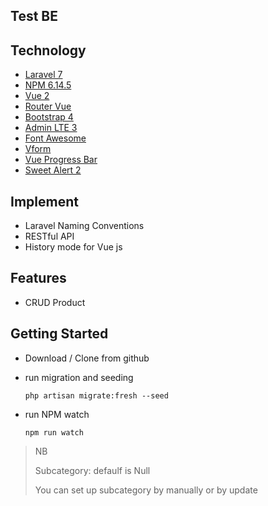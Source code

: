 ## Test BE


## Technology

- [Laravel 7](https://laravel.com/)
- [NPM 6.14.5](https://www.npmjs.com/)
- [Vue 2](https://vuejs.org/)
- [Router Vue](https://router.vuejs.org/)
- [Bootstrap 4](https://getbootstrap.com/)
- [Admin LTE 3](https://adminlte.io/)
- [Font Awesome](https://fontawesome.com/)
- [Vform](https://github.com/cretueusebiu/vform)
- [Vue Progress Bar](http://hilongjw.github.io/vue-progressbar/)
- [Sweet Alert 2](https://sweetalert2.github.io/)






## Implement
- Laravel Naming Conventions
- RESTful API
- History mode for Vue js





## Features
- CRUD Product





## Getting Started
- Download / Clone from github
- run migration and seeding
  ```
  php artisan migrate:fresh --seed
  ```

- run NPM watch
  ```
  npm run watch
  ```



> NB
>
> Subcategory: defaulf is Null
>
> You can set up subcategory by manually or by update